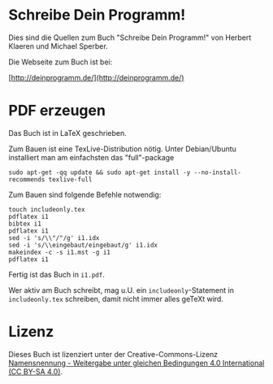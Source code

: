 # Schreibe Dein Programm!

Dies sind die Quellen zum Buch "Schreibe Dein Programm!" von Herbert
Klaeren und Michael Sperber.

Die Webseite zum Buch ist bei:

[http://deinprogramm.de/](http://deinprogramm.de/)

# PDF erzeugen

Das Buch ist in LaTeX geschrieben.

Zum Bauen ist eine TexLive-Distribution nötig. Unter Debian/Ubuntu installiert man am einfachsten das "full"-package
```
sudo apt-get -qq update && sudo apt-get install -y --no-install-recommends texlive-full
```

Zum Bauen sind folgende Befehle notwendig:

```
touch includeonly.tex
pdflatex i1
bibtex i1
pdflatex i1
sed -i 's/\\"/"/g' i1.idx
sed -i 's/\\eingebaut/eingebaut/g' i1.idx
makeindex -c -s i1.mst -g i1
pdflatex i1
```

Fertig ist das Buch in `i1.pdf`.

Wer aktiv am Buch schreibt, mag u.U. ein `includeonly`-Statement in
`includeonly.tex` schreiben, damit nicht immer alles geTeXt wird.

# Lizenz

Dieses Buch ist lizenziert unter der Creative-Commons-Lizenz
[Namensnennung - Weitergabe unter gleichen Bedingungen 4.0 International (CC BY-SA 4.0)](https://creativecommons.org/licenses/by-sa/4.0/deed.de).

